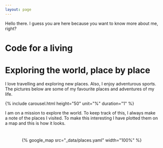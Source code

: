 ```yaml
---
layout: page
---
```


Hello there. I guess you are here because you want to know more about me, right?

<h1 class="site-name">Code for a living</h1>



<h1 class="site-name">Exploring the world, place by place</h1>

I love travelling and exploring new places. Also, I enjoy adventurous sports. The pictures below are some of my favourite places and adventures of my life.

{% include carousel.html height="50" unit="%" duration="1" %}

I am on a mission to explore the world. To keep track of this, I always make a note of the places I visited. To make this interesting I have plotted them on a map and this is how it looks.

<div style="text-align:center;">
              <h1 class="site-name"></h1>
              <div class="container" >
        {% google_map src="_data/places.yaml" width="100%" %}
        </div>
      </div>






<!--Worked as Software Developer Intern at [Sprinklr Inc.](https://www.https://www.sprinklr.com/)
* Worked as a developer & mentor at Google Summer of Code 2016-2018 for [pgRouting](http://pgrouting.org/)-->